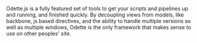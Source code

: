 Odette.js is a fully featured set of tools to get your scripts and pipelines up and running, and finished quickly. By decoupling views from models, like backbone, js based directives, and the ability to handle multiple versions as well as multiple windows, Odette is the only framework that makes sense to use on other peoples' site.